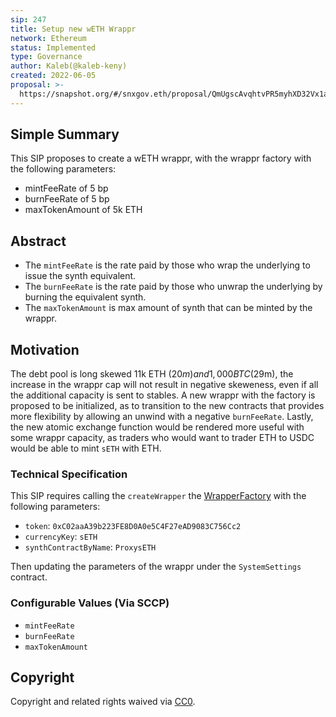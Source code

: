 ```yaml
---
sip: 247
title: Setup new wETH Wrappr
network: Ethereum
status: Implemented
type: Governance
author: Kaleb(@kaleb-keny)
created: 2022-06-05
proposal: >-
  https://snapshot.org/#/snxgov.eth/proposal/QmUgscAvqhtvPR5myhXD32Vx1avgzJw52FJRTaUuUvapkf
---
```


## Simple Summary

<!--"If you can't explain it simply, you don't understand it well enough." Simply describe the outcome the proposed changes intends to achieve. This should be non-technical and accessible to a casual community member.-->

This SIP proposes to create a wETH wrappr, with the wrappr factory with the following parameters:
 - mintFeeRate of 5 bp
 - burnFeeRate of 5 bp
 - maxTokenAmount of 5k ETH

## Abstract

<!--A short (~200 word) description of the proposed change, the abstract should clearly describe the proposed change. This is what *will* be done if the SIP is implemented, not *why* it should be done or *how* it will be done. If the SIP proposes deploying a new contract, write, "We propose to deploy a new contract that will do x".-->

- The `mintFeeRate` is the rate paid by those who wrap the underlying to issue the synth equivalent.
- The `burnFeeRate` is the rate paid by those who unwrap the underlying by burning the equivalent synth.
- The `maxTokenAmount` is max amount of synth that can be minted by the wrappr.


## Motivation

<!--This is where you explain the reasoning behind how you propose to solve the problem. Why did you propose to implement the change in this way, what were the considerations and trade-offs? The rationale fleshes out what motivated the design and why particular design decisions were made. It should describe alternate designs that were considered and related work. The rationale may also provide evidence of consensus within the community, and should discuss important objections or concerns raised during discussion.-->

The debt pool is long skewed  11k ETH ($20m) and  1,000 BTC ($29m), the increase in the wrappr cap will not result in negative skeweness, even if all the additional capacity is sent to stables.
A new wrappr with the factory is proposed to be initialized, as to transition to the new contracts that provides more flexibility by allowing an unwind with a negative `burnFeeRate`. 
Lastly, the new atomic exchange function would be rendered more useful with some wrappr capacity, as traders who would want to trader ETH to USDC would be able to mint `sETH` with ETH.

### Technical Specification

This SIP requires calling the `createWrapper` the [WrapperFactory](https://etherscan.io/address/0x02f9bC46beD33acdB9cb002fe346734CeF8a9480#writeContract) with the following parameters:
- `token`: `0xC02aaA39b223FE8D0A0e5C4F27eAD9083C756Cc2`
- `currencyKey`: `sETH`
- `synthContractByName`: `ProxysETH` 

Then updating the parameters of the wrappr under the `SystemSettings` contract.

### Configurable Values (Via SCCP)

- `mintFeeRate`
- `burnFeeRate`
- `maxTokenAmount`

## Copyright

Copyright and related rights waived via [CC0](https://creativecommons.org/publicdomain/zero/1.0/).
